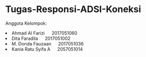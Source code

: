 # Tugas-Responsi-ADSI-Koneksi

Anggota Kelompok: <br>
<li> Ahmad Al Farizi &emsp; 2017051060
<li> Dita Faradila &emsp; 2017051002
<li> M. Donda Fauzaan &emsp; 2017051036
<li> Kania Ratu Syifa A &emsp; 2057051014
